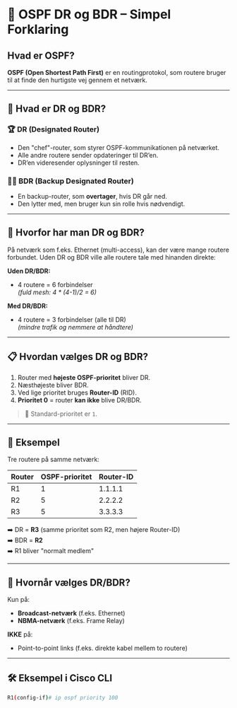 # 🧠 OSPF DR og BDR – Simpel Forklaring

## Hvad er OSPF?
**OSPF (Open Shortest Path First)** er en routingprotokol, som routere bruger til at finde den hurtigste vej gennem et netværk.

---

## 🔸 Hvad er DR og BDR?

### 🏆 DR (Designated Router)
- Den "chef"-router, som styrer OSPF-kommunikationen på netværket.
- Alle andre routere sender opdateringer til DR’en.
- DR’en videresender oplysninger til resten.

### 🧍‍♂️ BDR (Backup Designated Router)
- En backup-router, som **overtager**, hvis DR går ned.
- Den lytter med, men bruger kun sin rolle hvis nødvendigt.

---

## 🔁 Hvorfor har man DR og BDR?

På netværk som f.eks. Ethernet (multi-access), kan der være mange routere forbundet. Uden DR og BDR ville alle routere tale med hinanden direkte:

**Uden DR/BDR:**
- 4 routere = 6 forbindelser  
  _(fuld mesh: 4 * (4-1)/2 = 6)_

**Med DR/BDR:**
- 4 routere = 3 forbindelser (alle til DR)  
  _(mindre trafik og nemmere at håndtere)_

---

## 📋 Hvordan vælges DR og BDR?

1. Router med **højeste OSPF-prioritet** bliver DR.
2. Næsthøjeste bliver BDR.
3. Ved lige prioritet bruges **Router-ID** (RID).
4. **Prioritet 0** = router **kan ikke** blive DR/BDR.

> 🔧 Standard-prioritet er `1`.

---

## 🧪 Eksempel

Tre routere på samme netværk:

| Router | OSPF-prioritet | Router-ID     |
|--------|----------------|---------------|
| R1     | 1              | 1.1.1.1       |
| R2     | 5              | 2.2.2.2       |
| R3     | 5              | 3.3.3.3       |

➡️ DR = **R3** (samme prioritet som R2, men højere Router-ID)  
➡️ BDR = **R2**  
➡️ R1 bliver "normalt medlem"

---

## 🔌 Hvornår vælges DR/BDR?
Kun på:
- **Broadcast-netværk** (f.eks. Ethernet)
- **NBMA-netværk** (f.eks. Frame Relay)

**IKKE** på:
- Point-to-point links (f.eks. direkte kabel mellem to routere)

---

## 🛠️ Eksempel i Cisco CLI

```bash
R1(config-if)# ip ospf priority 100
```
